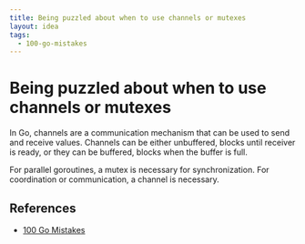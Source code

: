 ```yaml
---
title: Being puzzled about when to use channels or mutexes
layout: idea
tags:
  - 100-go-mistakes
---
```


# Being puzzled about when to use channels or mutexes

In Go, channels are a communication mechanism that can be used to send and
receive values. Channels can be either unbuffered, blocks until receiver is
ready, or they can be buffered, blocks when the buffer is full.

For parallel goroutines, a mutex is necessary for synchronization. For
coordination or communication, a channel is necessary.

## References

- [100 Go Mistakes](/reference/100-Go-Mistakes-and-How-to-Avoid-Them)
